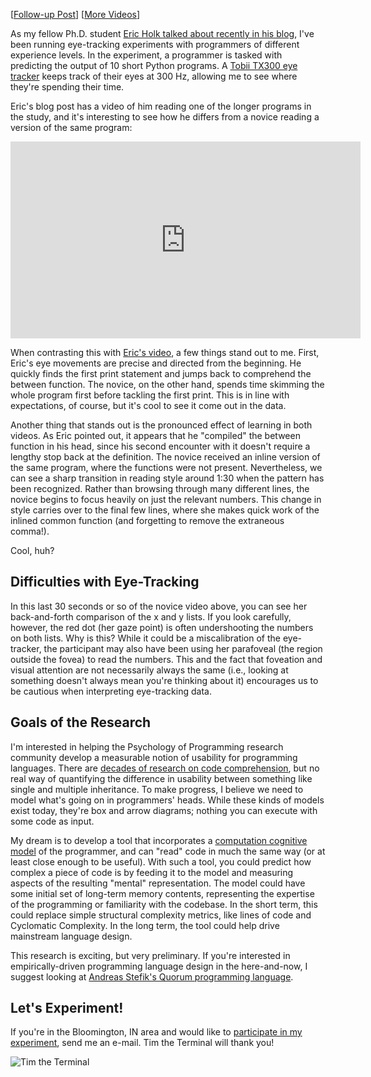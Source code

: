 <!-- 
.. title: Modeling How Programmers Read Code
.. slug: modeling-how-programmers-read-code
.. date: 2013/01/27 15:52:13
.. tags: programming,research,psychology
.. link: 
.. description: 
-->

[<a href="what-makes-code-hard-to-understand.html">Follow-up Post</a>] [<a href="https://www.youtube.com/user/synesthesiam/videos?sort=dd&view=0&tag_id=&shelf_index=0">More Videos</a>]

As my fellow Ph.D. student [Eric Holk talked about recently in his blog](http://blog.theincredibleholk.org/blog/2012/12/18/how-do-we-read-code), I've been running eye-tracking experiments with programmers of different experience levels. In the experiment, a programmer is tasked with predicting the output of 10 short Python programs. A [Tobii TX300 eye tracker](http://www.tobii.com/en/eye-tracking-research/global/products/hardware/tobii-tx300-eye-tracker) keeps track of their eyes at 300 Hz, allowing me to see where they're spending their time.

<!-- TEASER_END -->

Eric's blog post has a video of him reading one of the longer programs in the study, and it's interesting to see how he differs from a novice reading a version of the same program:

<iframe width="560" height="315" src="http://www.youtube.com/embed/VtuO9un2Vyg" frameborder="0" allowfullscreen></iframe>

When contrasting this with [Eric's video](http://www.youtube.com/watch?v=Jc8M9-LoEuo), a few things stand out to me. First, Eric's eye movements are precise and directed from the beginning. He quickly finds the first print statement and jumps back to comprehend the between function. The novice, on the other hand, spends time skimming the whole program first before tackling the first print. This is in line with expectations, of course, but it's cool to see it come out in the data.

Another thing that stands out is the pronounced effect of learning in both videos. As Eric pointed out, it appears that he "compiled" the between function in his head, since his second encounter with it doesn't require a lengthy stop back at the definition. The novice received an inline version of the same program, where the functions were not present. Nevertheless, we can see a sharp transition in reading style around 1:30 when the pattern has been recognized. Rather than browsing through many different lines, the novice begins to focus heavily on just the relevant numbers. This change in style carries over to the final few lines, where she makes quick work of the inlined common function (and forgetting to remove the extraneous comma!).

Cool, huh?

Difficulties with Eye-Tracking
------------------------------

In this last 30 seconds or so of the novice video above, you can see her back-and-forth comparison of the x and y lists. If you look carefully, however, the red dot (her gaze point) is often undershooting the numbers on both lists. Why is this? While it could be a miscalibration of the eye-tracker, the participant may also have been using her parafoveal (the region outside the fovea) to read the numbers. This and the fact that foveation and visual attention are not necessarily always the same (i.e., looking at something doesn't always mean you're thinking about it) encourages us to be cautious when interpreting eye-tracking data.

Goals of the Research
---------------------

I'm interested in helping the Psychology of Programming research community develop a measurable notion of usability for programming languages. There are [decades of research on code comprehension](http://www.amazon.com/Software-Design-Cognitive-Francoise-Detienne/dp/1852332530/ref=sr_1_1?ie=UTF8&qid=1355896718&sr=8-1&keywords=software+design+cognitive+aspects), but no real way of quantifying the difference in usability between something like single and multiple inheritance. To make progress, I believe we need to model what's going on in programmers' heads. While these kinds of models exist today, they're box and arrow diagrams; nothing you can execute with some code as input.

My dream is to develop a tool that incorporates a [computation cognitive model](http://act-r.psy.cmu.edu/about) of the programmer, and can "read" code in much the same way (or at least close enough to be useful). With such a tool, you could predict how complex a piece of code is by feeding it to the model and measuring aspects of the resulting "mental" representation. The model could have some initial set of long-term memory contents, representing the expertise of the programming or familiarity with the codebase. In the short term, this could replace simple structural complexity metrics, like lines of code and Cyclomatic Complexity. In the long term, the tool could help drive mainstream language design.

This research is exciting, but very preliminary. If you're interested in empirically-driven programming language design in the here-and-now, I suggest looking at [Andreas Stefik's Quorum programming language](http://quorum.sourceforge.net).

Let's Experiment!
-----------------

If you're in the Bloomington, IN area and would like to [participate in my experiment](http://synesthesiam.com/flyer), send me an e-mail. Tim the Terminal will thank you!

![Tim the Terminal](../assets/img/term_happy.png)

